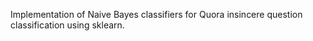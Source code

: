 Implementation of Naive Bayes classifiers for Quora insincere question classification using sklearn.
